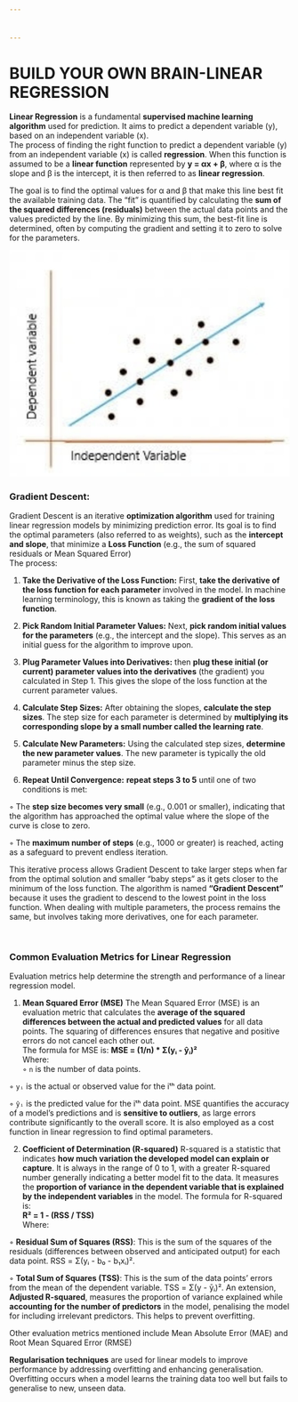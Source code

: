 ```yaml
---


---
```


<h1 id="build-your-own-brain-linear-regression">BUILD YOUR OWN BRAIN-LINEAR REGRESSION</h1>
<p><strong>Linear Regression</strong>  is a fundamental <strong>supervised machine learning algorithm</strong> used for prediction. It aims to predict a dependent variable (y), based on an independent variable (x).<br>
The process of finding the right function to predict a dependent variable (y) from an independent variable (x) is called <strong>regression</strong>. When this function is assumed to be a <strong>linear function</strong> represented by <strong>y = αx + β</strong>, where α is the slope and β is the intercept, it is then referred to as <strong>linear regression</strong>.</p>
<p>The goal is to find the optimal values for α and β that make this line best fit the available training data. The “fit” is quantified by calculating the <strong>sum of the squared differences (residuals)</strong> between the actual data points and the values predicted by the line. By minimizing this sum, the best-fit line is determined, often by computing the gradient and setting it to zero to solve for the parameters.</p>
<p><img src="https://github.com/riti2043/images-for-articles/blob/main/linearREggg.jpeg?raw=true" alt=""></p>
<h3 id="gradient-descent">Gradient Descent:</h3>
<p>Gradient Descent is an iterative <strong>optimization algorithm</strong> used for training linear regression models by minimizing prediction error. Its goal is to find the optimal parameters (also referred to as weights), such as the <strong>intercept and slope</strong>, that minimize a <strong>Loss Function</strong> (e.g., the sum of squared residuals or Mean Squared Error)<br>
The process:</p>
<ol>
<li>
<p><strong>Take the Derivative of the Loss Function:</strong> First,  <strong>take the derivative of the loss function for each parameter</strong> involved in the model. In machine learning terminology, this is known as taking the <strong>gradient of the loss function</strong>.</p>
</li>
<li>
<p><strong>Pick Random Initial Parameter Values:</strong> Next, <strong>pick random initial values for the parameters</strong> (e.g., the intercept and the slope). This serves as an initial guess for the algorithm to improve upon.</p>
</li>
<li>
<p><strong>Plug Parameter Values into Derivatives:</strong>  then <strong>plug these initial (or current) parameter values into the derivatives</strong> (the gradient) you calculated in Step 1. This gives the slope of the loss function at the current parameter values.</p>
</li>
<li>
<p><strong>Calculate Step Sizes:</strong> After obtaining the slopes, <strong>calculate the step sizes</strong>. The step size for each parameter is determined by <strong>multiplying its corresponding slope by a small number called the learning rate</strong>.</p>
</li>
<li>
<p><strong>Calculate New Parameters:</strong> Using the calculated step sizes, <strong>determine the new parameter values</strong>. The new parameter is typically the old parameter minus the step size.</p>
</li>
<li>
<p><strong>Repeat Until Convergence:</strong>  <strong>repeat steps 3 to 5</strong> until one of two conditions is met:</p>
</li>
</ol>
<p>◦ The <strong>step size becomes very small</strong> (e.g., 0.001 or smaller), indicating that the algorithm has approached the optimal value where the slope of the curve is close to zero.</p>
<p>◦ The <strong>maximum number of steps</strong> (e.g., 1000 or greater) is reached, acting as a safeguard to prevent endless iteration.</p>
<p>This iterative process allows Gradient Descent to take larger steps when far from the optimal solution and smaller “baby steps” as it gets closer to the minimum of the loss function. The algorithm is named <strong>“Gradient Descent”</strong> because it uses the gradient to descend to the lowest point in the loss function. When dealing with multiple parameters, the process remains the same, but involves taking more derivatives, one for each parameter.</p>
<p><img src="!%5BGradient.jpeg%5D(https://github.com/riti2043/images-for-articles/blob/main/Gradient.jpeg?raw=true)" alt=""></p>
<h3 id="common-evaluation-metrics-for-linear-regression">Common Evaluation Metrics for Linear Regression</h3>
<p>Evaluation metrics help determine the strength and performance of a linear regression model.</p>
<ol>
<li><strong>Mean Squared Error (MSE)</strong>  The Mean Squared Error (MSE) is an evaluation metric that calculates the <strong>average of the squared differences between the actual and predicted values</strong> for all data points. The squaring of differences ensures that negative and positive errors do not cancel each other out.<br>
The formula for MSE is:  <strong>MSE = (1/n) * Σ(yᵢ - ŷᵢ)²</strong><br>
Where:<br>
◦ <code>n</code> is the number of data points.</li>
</ol>
<p>◦ <code>yᵢ</code> is the actual or observed value for the iᵗʰ data point.</p>
<p>◦ <code>ŷᵢ</code> is the predicted value for the iᵗʰ data point.  MSE quantifies the accuracy of a model’s predictions and is <strong>sensitive to outliers</strong>, as large errors contribute significantly to the overall score. It is also employed as a cost function in linear regression to find optimal parameters.</p>
<ol start="2">
<li><strong>Coefficient of Determination (R-squared)</strong>  R-squared is a statistic that indicates <strong>how much variation the developed model can explain or capture</strong>. It is always in the range of 0 to 1, with a greater R-squared number generally indicating a better model fit to the data. It measures the <strong>proportion of variance in the dependent variable that is explained by the independent variables</strong> in the model.  The formula for R-squared is:<br>
<strong>R² = 1 - (RSS / TSS)</strong><br>
Where:</li>
</ol>
<p>◦ <strong>Residual Sum of Squares (RSS)</strong>: This is the sum of the squares of the residuals (differences between observed and anticipated output) for each data point. RSS = Σ(yᵢ - b₀ - b₁xᵢ)².</p>
<p>◦ <strong>Total Sum of Squares (TSS)</strong>: This is the sum of the data points’ errors from the mean of the dependent variable. TSS = Σ(y - ȳᵢ)².  An extension, <strong>Adjusted R-squared</strong>, measures the proportion of variance explained while <strong>accounting for the number of predictors</strong> in the model, penalising the model for including irrelevant predictors. This helps to prevent overfitting.</p>
<p>Other evaluation metrics mentioned include Mean Absolute Error (MAE) and Root Mean Squared Error (RMSE)</p>
<p><strong>Regularisation techniques</strong> are used for linear models to improve performance by addressing overfitting and enhancing generalisation. Overfitting occurs when a model learns the training data too well but fails to generalise to new, unseen data.</p>

